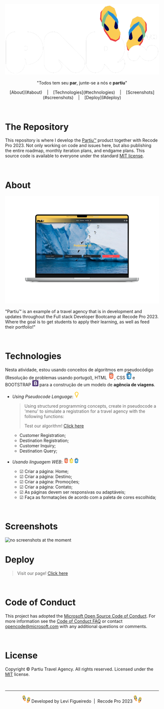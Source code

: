 <h1 align="center">
<img align="center" src="src/assets/brand identity/tm-brand02.png" alt="Partiu&trade; logo">
</h1>

<p align="center">
"Todos tem seu <strong>par</strong>, junte-se a nós e <strong>partiu</strong>"<br/>
</p>

<p align="center">
[About](#about) &nbsp;&nbsp;&nbsp;&#124;&nbsp;&nbsp;&nbsp;
[Technologies](#technologies) &nbsp;&nbsp;&nbsp;&#124;&nbsp;&nbsp;&nbsp;
[Screenshots](#screenshots) &nbsp;&nbsp;&nbsp;&#124;&nbsp;&nbsp;&nbsp;
[Deploy](#deploy)
</p>

<br>

# The Repository

This repository is where I develop the [Partiu&trade;](https://partiu-viagens.vercel.app/index.html) product together with Recode Pro 2023. Not only working on code and issues here, but also publishing the entire roadmap, monthly iteration plans, and endgame plans. This source code is available to everyone under the standard [MIT license](https://github.com/Fiigueiredo/partiu/blob/main/LICENSE).

<br>

# About
<p align="center">
  <img alt="devHOME™ in use on multiple platforms" src="/src/assets/mockup/mockup-removebg.png">
</p>

<p>
"Partiu&trade; is an example of a travel agency that is in development and updates throughout the Full stack Developer Bootcamp at Recode Pro 2023. Where the goal is to get students to apply their learning, as well as feed their portfolio!"
</p>

<br>

# Technologies

Nesta atividade, estou usando conceitos de algoritmos em pseudocódigo (Resolução de problemas usando portugol), HTML <img width="20px" src="src/assets/icons/html.png">, CSS <img width="16px" src="src/assets/icons/css.png"> e BOOTSTRAP <img width="20px" src="src/assets/icons/bootstrap.png"> para a construção de um modelo de <strong>agência de viagens</strong>.

- <em>Using Pseudocode Language</em>:  <img width="15px" src="src/assets/icons/portugol.png">
  > Using structured programming concepts, create in pseudocode a 'menu' to simulate a registration for a travel agency with the following functions:
  >
  > Test our algorithm! [Click here](src/assets/data/partiu.alg)
  
  - Customer Registration;
  - Destination Registration;
  - Customer Inquiry;
  - Destination Query;

- <em>Usando linguagem WEB</em>: <img width="50px" src="src/assets/icons/frontend.png">

  - &#x2611; Criar a página: Home;
  - &#x2611; Criar a página: Destino;
  - &#x2611; Criar a página: Promoções;
  - &#x2611; Criar a página: Contato;
  - &#x2611; As páginas devem ser responsivas ou adaptáveis;
  - &#x2611; Faça as formatações de acordo com a paleta de cores escolhida;

<br>

# Screenshots

<img width="500px" src="#" alt="no screenshots at the moment">

<br>

# Deploy
>
> Visit our page! [Click here](https://partiu-viagens.vercel.app/index.html)

<br>

# Code of Conduct

This project has adopted the [Microsoft Open Source Code of Conduct](https://opensource.microsoft.com/codeofconduct/). For more information see the [Code of Conduct FAQ](https://opensource.microsoft.com/codeofconduct/faq/) or contact [opencode@microsoft.com](mailto:opencode@microsoft.com) with any additional questions or comments.

<br>

# License

Copyright &copy; Partiu Travel Agency. All rights reserved.
Licensed under the [MIT](https://github.com/Fiigueiredo/partiu/blob/main/LICENSE)
license.

<br>

------------

<p align="center"><img width="25rem" src="/src/assets/logo/colored-logo.png" alt="Partiu™ logo"> Developed by Levi Figueiredo &nbsp;&#124&nbsp; Recode Pro 2023 <img width="25rem" src="/src/assets/logo/colored-logo.png" alt="Partiu™ logo"></p>

<!--
&#x2610; Desmarcado
&#x2611; Marcado com visto
&#x2612; Marcado com x
-->